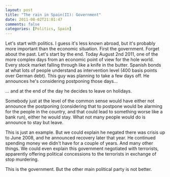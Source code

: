 ```yaml
---
layout: post
title: "The rain in Spain(II): Government"
date: 2011-08-02T21:01:47
comments: false
categories: [Politics, Spain]
---
```


Let's start with politics. I guess it's less known abroad, but it's probably more important than the economic situation. First the government. Forget about the past. Let's start by the end. Today August 2nd 2011, one of the more complex days from an economic point of view for the hole world. Every stock market falling through like a knife in the butter. Spanish bonds at what lots of people understand as intervention level (400 basis points over German debt). This guy was planning to take a few days off. He announces he's considering postponing those days...


... and at the end of the day he decides to leave on holidays.


Somebody just at the level of the common sense would have either not announce the postponing (considering that to postpone would be alarming for the people in the country, and that could lead to something worse like a bank run), either he would stay. What not many people would do is announce to stay but leave.


This is just an example. But we could explain he negated there was crisis up to June 2008, and he announced recovery later that year. He continued spending money we didn't have for a couple of years. And many other things. We could even explain this government negotiated with terrorists, apparently offering political concessions to the terrorists in exchange of stop murdering.


This is the government. But the other main political party is not better.
